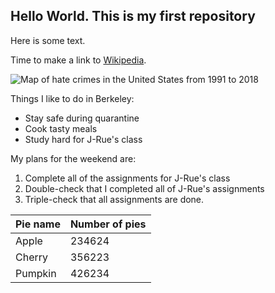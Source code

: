 ## Hello World. This is my first repository

Here is some text.

Time to make a link to [Wikipedia](https://wikipedia.org/).

![Map of hate crimes in the United States from 1991 to 2018](https://docs.google.com/spreadsheets/d/e/2PACX-1vTvZaGwuLWeh4SPe3RveZV82RXplkPcFtT7-qliLs_pxrdxvz4xIs32wej7oeozJ6kSglM82sw0IR21/pubchart?oid=469803788&format=image)

Things I like to do in Berkeley:

* Stay safe during quarantine
* Cook tasty meals
* Study hard for J-Rue's class

My plans for the weekend are:
1. Complete all of the assignments for J-Rue's class
2. Double-check that I completed all of J-Rue's assignments
3. Triple-check that all assignments are done.

| Pie name | Number of pies |
|----------|----------------|
| Apple    | 234624         |
| Cherry   | 356223         |
|Pumpkin   | 426234         |
